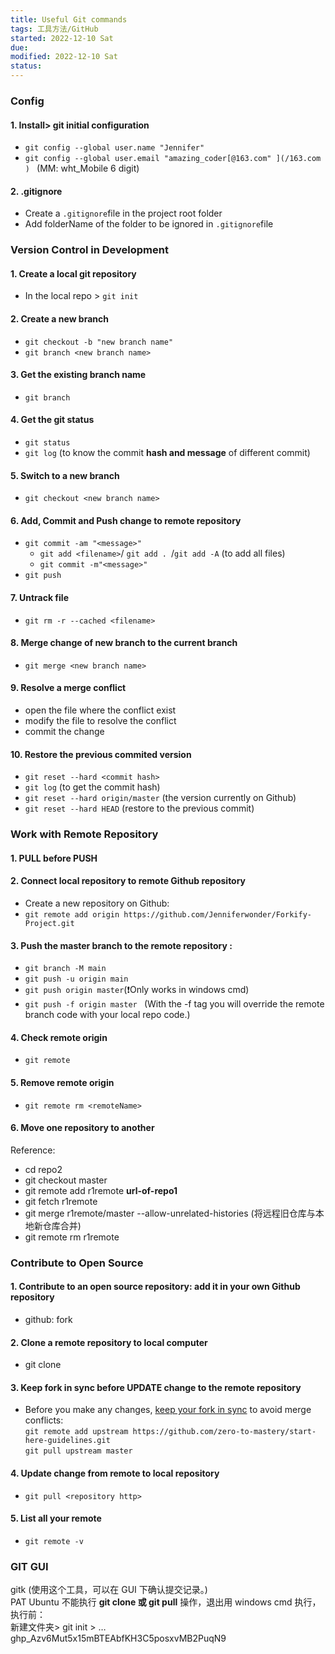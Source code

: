 ```yaml
---
title: Useful Git commands
tags: 工具方法/GitHub   
started: 2022-12-10 Sat
due: 
modified: 2022-12-10 Sat
status: 
---
```

### Config
#### 1. Install> git initial configuration
- `git config --global user.name "Jennifer"`
- `git config --global user.email "amazing_coder[@163.com" ](/163.com ) ` (MM: wht_Mobile 6 digit) 
#### 2. .gitignore
- Create a `.gitignore`file in the project root folder
- Add folderName of the folder to be ignored in `.gitignore`file 
### Version Control in Development
#### 1. Create a local git repository
- In the local repo > `git init`
#### 2. Create a new branch
- `git checkout -b "new branch name"`
- `git branch <new branch name>`
#### 3. Get the existing branch name
- `git branch`
#### 4. Get the git status
- `git status`
- `git log` (to know the commit **hash and message** of different commit)
#### 5. Switch to a new branch
- `git checkout <new branch name>`
#### 6. Add, Commit and Push change to remote repository
- `git commit -am "<message>"`
   - `git add <filename>`/ `git add . `/`git add -A` (to add all files)
   - `git commit -m"<message>" `
- `git push`
#### 7. Untrack file
- `git rm -r --cached <filename>`
#### 8. Merge change of new branch to the current branch
- `git merge <new branch name>`
#### 9. Resolve a merge conflict
- open the file where the conflict exist
- modify the file to resolve the conflict
- commit the change
#### 10. Restore the previous commited version
- `git reset --hard <commit hash>`
- `git log` (to get the commit hash)
- `git reset --hard origin/master` (the version currently on Github)
- `git reset --hard HEAD` (restore to the previous commit)
### Work with Remote Repository
#### 1. PULL before PUSH
#### 2. Connect local repository to remote Github repository
- Create a new repository on Github:  
- `git remote add origin https://github.com/Jenniferwonder/Forkify-Project.git`
#### 3. Push the master branch to the remote repository :
- `git branch -M main `
- `git push -u origin main`
- `git push origin master`(❗Only works in windows cmd)
- `git push -f origin master ` (With the -f tag you will override the remote branch code with your local repo code.)
#### 4. Check remote origin
- `git remote`
#### 5. Remove remote origin
- `git remote rm <remoteName>`
#### 6. Move one repository to another
Reference:   
- cd repo2
- git checkout master
- git remote add r1remote **url-of-repo1**
- git fetch r1remote
- git merge r1remote/master --allow-unrelated-histories (将远程旧仓库与本地新仓库合并)
- git remote rm r1remote
### Contribute to Open Source
#### 1. Contribute to an open source repository: add it in your own Github repository
- github: fork
#### 2. Clone a remote repository to local computer
- git clone  
#### 3. Keep fork in sync before UPDATE change to the remote repository
- Before you make any changes, [keep your fork in sync](https://www.freecodecamp.org/news/how-to-sync-your-fork-with-the-original-git-repository/) to avoid merge conflicts:  
`git remote add upstream https://github.com/zero-to-mastery/start-here-guidelines.git `  
`git pull upstream master`
#### 4. Update change from remote to local repository
- `git pull <repository http>`
#### 5. List all your remote 
- `git remote -v`
### GIT GUI
gitk (使用这个工具，可以在 GUI 下确认提交记录。)  
PAT Ubuntu 不能执行 **git clone 或 git pull** 操作，退出用 windows cmd 执行，执行前：  
新建文件夹> git init > …  
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  
[  
](https://docs.github.com/en/account-and-profile/setting-up-and-managing-your-personal-account-on-github/managing-your-membership-in-organizations/publicizing-or-hiding-organization-membership)
